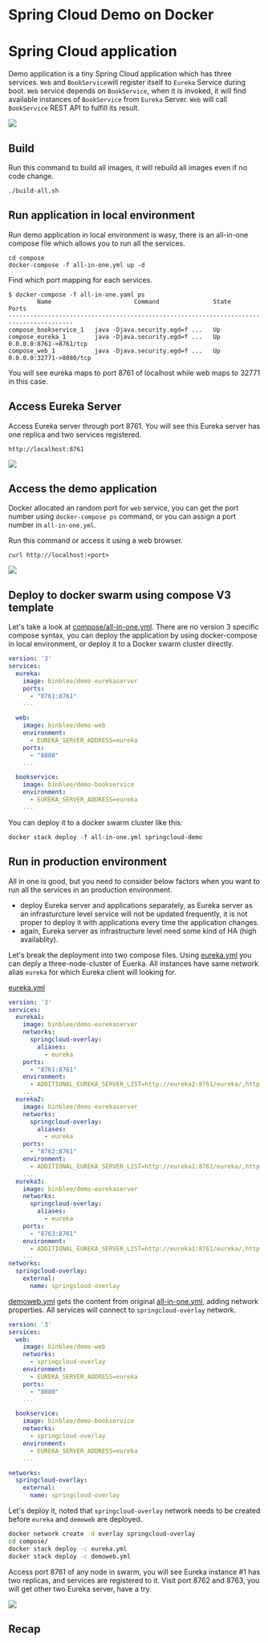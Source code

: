 # Spring Cloud Demo on Docker



# Spring Cloud application

Demo application is a tiny Spring Cloud application which has three services. ```Web``` and ```BookService```will register itself to ```Eureka``` Service during boot. ```Web``` service depends on ```BookService```, when it is invoked, it will find available instances of ```BookService``` from ```Eureka``` Server. ```Web``` will call ```BookService``` REST API to fulfill its result. 



![](images/springcloud-tiny.png)



## Build



Run this command to build all images, it will rebuild all images even if no code change.

```
./build-all.sh
```



## Run application in local environment



Run demo application in local environment is wasy, there is an all-in-one compose file which allows you to run all the services. 

```
cd compose
docker-compose -f all-in-one.yml up -d
```



Find which port mapping for each services.

```
$ docker-compose -f all-in-one.yaml ps
        Name                       Command               State            Ports
----------------------------------------------------------------------------------------
compose_bookservice_1   java -Djava.security.egd=f ...   Up
compose_eureka_1        java -Djava.security.egd=f ...   Up      0.0.0.0:8761->8761/tcp
compose_web_1           java -Djava.security.egd=f ...   Up      0.0.0.0:32771->8080/tcp
```



You will see eureka maps to port 8761 of localhost while web maps to 32771 in this case.



## Access Eureka Server



Access Eureka server through port 8761. You will see this Eureka server has one replica and two services registered. 

```
http://localhost:8761
```

![](images/eureka-screenshot.png)

## Access the demo application

Docker allocated an random port for ```web``` service, you can get the port number using ```docker-compose ps``` command, or you can assign a port number in ```all-in-one.yml```.

Run this command or access it using a web browser.

```
curl http://localhost:<port>
```

![](images/web-screenshot.png)

## Deploy to docker swarm using compose V3 template

Let's take a look at [compose/all-in-one.yml](compose/all-in-one.yml). There are no version 3 specific compose syntax, you can deploy the application by using docker-compose in local environment, or deploy it to a Docker swarm cluster directly. 

```yaml
version: '3'
services:
  eureka:
    image: binblee/demo-eurekaserver
    ports:
      - "8761:8761"
    ...

  web:
    image: binblee/demo-web
    environment:
      - EUREKA_SERVER_ADDRESS=eureka
    ports:
      - "8080"
    ...

  bookservice:
    image: binblee/demo-bookservice
    environment:
      - EUREKA_SERVER_ADDRESS=eureka
    ...
```



You can deploy it to a docker swarm cluster like this:

```
docker stack deploy -f all-in-one.yml springcloud-demo
```



## Run in production environment

All in one is good, but you need to consider below factors when you want to run all the services in an production environment.

- deploy Eureka server and applications separately, as Eureka server as an infrasturcture level service will not be updated frequently, it is not proper to deploy it with applications every time the application changes.
- again, Eureka server as infrastructure level need some kind of HA (high availablity).



Let's break the deployment into two compose files. Using [eureka.yml](compose/eureka.yml) you can deply a three-node-cluster of Euerka. All instances have same network alias ```eureka``` for which Eureka client will looking for.  

[eureka.yml](compose/eureka.yml)

```yaml
version: '3'
services:
  eureka1:
    image: binblee/demo-eurekaserver
    networks:
      springcloud-overlay:
        aliases:
          - eureka
    ports:
      - "8761:8761"
    environment:
      - ADDITIONAL_EUREKA_SERVER_LIST=http://eureka2:8761/eureka/,http://eureka3:8761/eureka/
    ...
  eureka2:
    image: binblee/demo-eurekaserver
    networks:
      springcloud-overlay:
        aliases:
          - eureka
    ports:
      - "8762:8761"
    environment:
      - ADDITIONAL_EUREKA_SERVER_LIST=http://eureka1:8761/eureka/,http://eureka3:8761/eureka/
    ...
  eureka3:
    image: binblee/demo-eurekaserver
    networks:
      springcloud-overlay:
        aliases:
          - eureka
    ports:
      - "8763:8761"
    environment:
      - ADDITIONAL_EUREKA_SERVER_LIST=http://eureka1:8761/eureka/,http://eureka3:8761/eureka/
    ...
networks:
  springcloud-overlay:
    external:
      name: springcloud-overlay
```



[demoweb.yml](compose/demoweb.yml) gets the content from original [all-in-one.yml](compose/all-in-one.yml), adding network properties. All services will connect to ```springcloud-overlay``` network.

```yaml
version: '3'
services:
  web:
    image: binblee/demo-web
    networks:
      - springcloud-overlay
    environment:
      - EUREKA_SERVER_ADDRESS=eureka
    ports:
      - "8080"
    ...

  bookservice:
    image: binblee/demo-bookservice
    networks:
      - springcloud-overlay
    environment:
      - EUREKA_SERVER_ADDRESS=eureka
    ...

networks:
  springcloud-overlay:
    external:
      name: springcloud-overlay
```



Let's deploy it, noted that ```springcloud-overlay``` network needs to be created before ```eureka``` and ```demoweb``` are deployed.

```bash
docker network create -d overlay springcloud-overlay
cd compose/
docker stack deploy -c eureka.yml
docker stack deploy -c demoweb.yml
```



Access port 8761 of any node in swarm, you will see Eureka instance #1 has two replicas, and services are registered to it. Visit port 8762 and 8763, you will get other two Eureka server, have a try.

![](images/eureka-cluster.png)

## Recap

